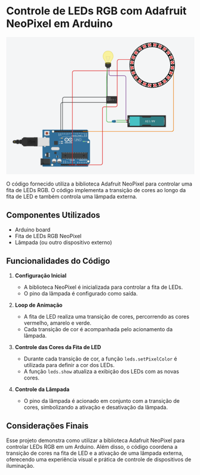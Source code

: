 # Controle de LEDs RGB com Adafruit NeoPixel em Arduino

![Circle](https://github.com/EduardoDosSantosFerreira/circle-cpp/blob/main/circle.png)

O código fornecido utiliza a biblioteca Adafruit NeoPixel para controlar uma fita de LEDs RGB. O código implementa a transição de cores ao longo da fita de LED e também controla uma lâmpada externa.

## Componentes Utilizados

- Arduino board
- Fita de LEDs RGB NeoPixel
- Lâmpada (ou outro dispositivo externo)

## Funcionalidades do Código

1. **Configuração Inicial**

   - A biblioteca NeoPixel é inicializada para controlar a fita de LEDs.
   - O pino da lâmpada é configurado como saída.

2. **Loop de Animação**

   - A fita de LED realiza uma transição de cores, percorrendo as cores vermelho, amarelo e verde.
   - Cada transição de cor é acompanhada pelo acionamento da lâmpada.

3. **Controle das Cores da Fita de LED**

   - Durante cada transição de cor, a função `leds.setPixelColor` é utilizada para definir a cor dos LEDs.
   - A função `leds.show` atualiza a exibição dos LEDs com as novas cores.

4. **Controle da Lâmpada**

   - O pino da lâmpada é acionado em conjunto com a transição de cores, simbolizando a ativação e desativação da lâmpada.

## Considerações Finais

Esse projeto demonstra como utilizar a biblioteca Adafruit NeoPixel para controlar LEDs RGB em um Arduino. Além disso, o código coordena a transição de cores na fita de LED e a ativação de uma lâmpada externa, oferecendo uma experiência visual e prática de controle de dispositivos de iluminação.
